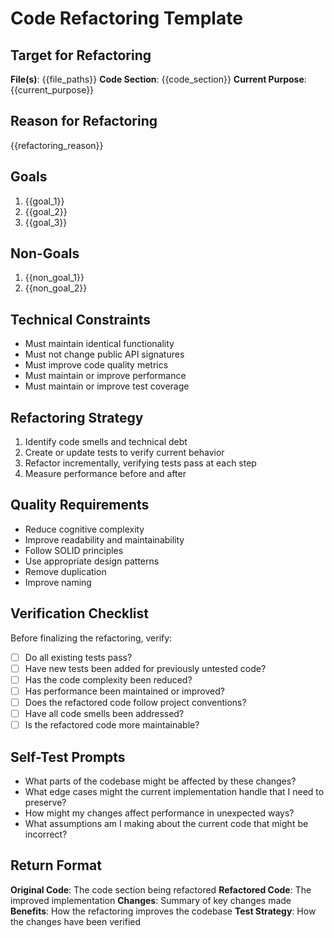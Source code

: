 # Code Refactoring Template

## Target for Refactoring
**File(s)**: {{file_paths}}
**Code Section**: {{code_section}}
**Current Purpose**: {{current_purpose}}

## Reason for Refactoring
{{refactoring_reason}}

## Goals
1. {{goal_1}}
2. {{goal_2}}
3. {{goal_3}}

## Non-Goals
1. {{non_goal_1}}
2. {{non_goal_2}}

## Technical Constraints
- Must maintain identical functionality
- Must not change public API signatures
- Must improve code quality metrics
- Must maintain or improve performance
- Must maintain or improve test coverage

## Refactoring Strategy
1. Identify code smells and technical debt
2. Create or update tests to verify current behavior
3. Refactor incrementally, verifying tests pass at each step
4. Measure performance before and after

## Quality Requirements
- Reduce cognitive complexity
- Improve readability and maintainability
- Follow SOLID principles
- Use appropriate design patterns
- Remove duplication
- Improve naming

## Verification Checklist
Before finalizing the refactoring, verify:
- [ ] Do all existing tests pass?
- [ ] Have new tests been added for previously untested code?
- [ ] Has the code complexity been reduced?
- [ ] Has performance been maintained or improved?
- [ ] Does the refactored code follow project conventions?
- [ ] Have all code smells been addressed?
- [ ] Is the refactored code more maintainable?

## Self-Test Prompts
- What parts of the codebase might be affected by these changes?
- What edge cases might the current implementation handle that I need to preserve?
- How might my changes affect performance in unexpected ways?
- What assumptions am I making about the current code that might be incorrect?

## Return Format
**Original Code**: The code section being refactored
**Refactored Code**: The improved implementation
**Changes**: Summary of key changes made
**Benefits**: How the refactoring improves the codebase
**Test Strategy**: How the changes have been verified
